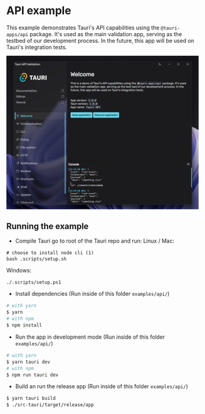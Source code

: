 # API example
This example demonstrates Tauri's API capabilities using the `@tauri-apps/api` package. It's used as the main validation app, serving as the testbed of our development process.
In the future, this app will be used on Tauri's integration tests.

![App screenshot (Windows version)](./screenshot.png?raw=true)

## Running the example

- Compile Tauri
go to root of the Tauri repo and run:
Linux / Mac:
```
# choose to install node cli (1)
bash .scripts/setup.sh
```

Windows:
```
./.scripts/setup.ps1
```

- Install dependencies (Run inside of this folder `examples/api/`)
```bash
# with yarn
$ yarn
# with npm
$ npm install
```

- Run the app in development mode (Run inside of this folder `examples/api/`)
```bash
# with yarn
$ yarn tauri dev
# with npm
$ npm run tauri dev
```

- Build an run the release app (Run inside of this folder `examples/api/`)
```bash
$ yarn tauri build
$ ./src-tauri/target/release/app
```
